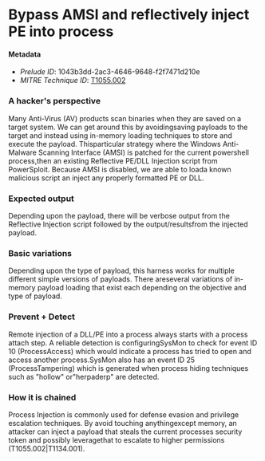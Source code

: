 
# Bypass AMSI and reflectively inject PE into process

#### Metadata

- *Prelude ID*: 1043b3dd-2ac3-4646-9648-f2f7471d210e
- *MITRE Technique ID*: [T1055.002](https://attack.mitre.org/techniques/T1055/002)

### A hacker's perspective

Many Anti-Virus (AV) products scan binaries when they are saved on a target system. We can get around this by avoidingsaving payloads to the target and instead using in-memory loading techniques to store and execute the payload. Thisparticular strategy where the Windows Anti-Malware Scanning Interface (AMSI) is patched for the current powershell process,then an existing Reflective PE/DLL Injection script from PowerSploit. Because AMSI is disabled, we are able to loada known malicious script an inject any properly formatted PE or DLL.

### Expected output

Depending upon the payload, there will be verbose output from the Reflective Injection script followed by the output/resultsfrom the injected payload.

### Basic variations

Depending upon the type of payload, this harness works for multiple different simple versions of payloads. There areseveral variations of in-memory payload loading that exist each depending on the objective and type of payload.

### Prevent + Detect

Remote injection of a DLL/PE into a process always starts with a process attach step. A reliable detection is configuringSysMon to check for event ID 10 (ProcessAccess) which would indicate a process has tried to open and access another process.SysMon also has an event ID 25 (ProcessTampering) which is generated when process hiding techniques such as "hollow" or"herpaderp" are detected.

### How it is chained

Process Injection is commonly used for defense evasion and privilege escalation techniques. By avoid touching anythingexcept memory, an attacker can inject a payload that steals the current processes security token and possibly leveragethat to escalate to higher permissions (T1055.002|T1134.001).
